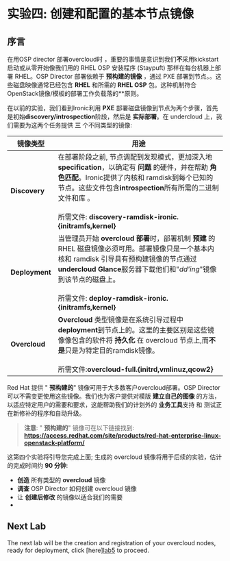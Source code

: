 # 实验四: 创建和配置的基本节点镜像

## 序言

在用OSP director 部署overcloud时 ，重要的事情是意识到我们**不**采用kickstart启动或从零开始像我们用的 RHEL OSP 安装程序 (Staypuft) 那样在每台机器上部署 RHEL。OSP Director 部署依赖于 **预构建的镜像** ，通过 PXE 部署到节点。。这些磁盘映像通常已经包含 **RHEL** 和所需的 **RHEL OSP** 包。这种机制符合OpenStack镜像/模板的部署工作负载落的**原则。

在以前的实验，我们看到Ironic利用 **PXE** 部署磁盘镜像到节点为两个步骤，首先是初始**discovery/introspection**阶段，然后是 **实际部署**。在 undercloud 上，我们需要为这两个任务提供 **三** 个不同类型的镜像:

镜像类型        | 用途
--------------- | -----------------
**Discovery**   | 在部署阶段之前, 节点调配到发现模式，更加深入地**specification**，以确定有 **问题** 的硬件，并在帮助 **角色匹配**。Ironic提供了内核和 ramdisk到每个已知的节点。这些文件包含**introspection**所有所需的二进制文件和库 。<br><br> 所需文件: **discovery-ramdisk-ironic.{initramfs,kernel}**
**Deployment**  | 当管理员开始 **overcloud 部署**时，部署机制 **预建** 的RHEL 磁盘镜像必须可用。部署镜像只是一个基本内核和 ramdisk 引导具有预构建镜像的节点通过**undercloud Glance**服务器下载他们和"*dd'ing*"镜像到该节点的磁盘上。<br><br> 所需文件: **deploy-ramdisk-ironic.{initramfs,kernel}**
**Overcloud**   | **Overcloud** 类型镜像是在系统引导过程中**deployment**到节点上的。这里的主要区别是这些镜像像包含的软件将 **持久化** 在 overcloud 节点上,而**不是**只是为特定目的ramdisk镜像。<br><br> 所需文件:**overcloud-full.{initrd,vmlinuz,qcow2}**

Red Hat 提供 " **预构建的**" 镜像可用于大多数客户overcloud部署。OSP Director 可以不需变更使用这些镜像。我们也为客户提供对模版 **建立自己的图像** 的方法，以适应特定用户的需要和要求，这能帮助我们的计划外的 **业务工具**支持 和  测试正在新修补的程序和自动升级。

> **注意**: " **预构建的**" 镜像可在以下链接找到: **https://access.redhat.com/site/products/red-hat-enterprise-linux-openstack-platform/**

这第四个实验将引导您完成上面; 生成的 overcloud 镜像将用于后续的实验，估计的完成时间约 **90 分钟**:

* **创造** 所有类型的 **overcloud** 镜像
* **调查** OSP Director 如何创建 overcloud 镜像
* 让 **创建后修改** 的镜像以适合我们的需要
* 

## Next Lab

The next lab will be the creation and registration of your overcloud nodes, ready for deployment, click [here][lab5](./lab05.md) to proceed.

